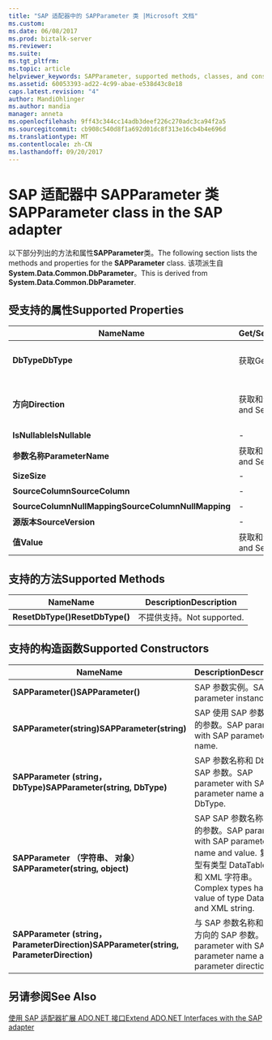 ```yaml
---
title: "SAP 适配器中的 SAPParameter 类 |Microsoft 文档"
ms.custom: 
ms.date: 06/08/2017
ms.prod: biztalk-server
ms.reviewer: 
ms.suite: 
ms.tgt_pltfrm: 
ms.topic: article
helpviewer_keywords: SAPParameter, supported methods, classes, and constructors
ms.assetid: 60053393-ad22-4c99-abae-e538d43c8e18
caps.latest.revision: "4"
author: MandiOhlinger
ms.author: mandia
manager: anneta
ms.openlocfilehash: 9ff43c344cc14adb3deef226c270adc3ca94f2a5
ms.sourcegitcommit: cb908c540d8f1a692d01dc8f313e16cb4b4e696d
ms.translationtype: MT
ms.contentlocale: zh-CN
ms.lasthandoff: 09/20/2017
---
```

# <a name="sapparameter-class-in-the-sap-adapter"></a><span data-ttu-id="73d93-102">SAP 适配器中 SAPParameter 类</span><span class="sxs-lookup"><span data-stu-id="73d93-102">SAPParameter class in the SAP adapter</span></span>
<span data-ttu-id="73d93-103">以下部分列出的方法和属性**SAPParameter**类。</span><span class="sxs-lookup"><span data-stu-id="73d93-103">The following section lists the methods and properties for the **SAPParameter** class.</span></span> <span data-ttu-id="73d93-104">该项派生自**System.Data.Common.DbParameter**。</span><span class="sxs-lookup"><span data-stu-id="73d93-104">This is derived from **System.Data.Common.DbParameter**.</span></span>  
  
## <a name="supported-properties"></a><span data-ttu-id="73d93-105">受支持的属性</span><span class="sxs-lookup"><span data-stu-id="73d93-105">Supported Properties</span></span>  
  
|<span data-ttu-id="73d93-106">Name</span><span class="sxs-lookup"><span data-stu-id="73d93-106">Name</span></span>|<span data-ttu-id="73d93-107">Get/Set</span><span class="sxs-lookup"><span data-stu-id="73d93-107">Get/Set</span></span>|<span data-ttu-id="73d93-108">Description</span><span class="sxs-lookup"><span data-stu-id="73d93-108">Description</span></span>|  
|----------|--------------|-----------------|  
|<span data-ttu-id="73d93-109">**DbType**</span><span class="sxs-lookup"><span data-stu-id="73d93-109">**DbType**</span></span>|<span data-ttu-id="73d93-110">获取</span><span class="sxs-lookup"><span data-stu-id="73d93-110">Get</span></span>|<span data-ttu-id="73d93-111">如果返回参数的 DbType。</span><span class="sxs-lookup"><span data-stu-id="73d93-111">DbType if the parameter returned.</span></span> <span data-ttu-id="73d93-112">无法设置。</span><span class="sxs-lookup"><span data-stu-id="73d93-112">Cannot be set.</span></span>|  
|<span data-ttu-id="73d93-113">**方向**</span><span class="sxs-lookup"><span data-stu-id="73d93-113">**Direction**</span></span>|<span data-ttu-id="73d93-114">获取和设置</span><span class="sxs-lookup"><span data-stu-id="73d93-114">Get and Set</span></span>|<span data-ttu-id="73d93-115">不支持的 ParameterDirection.ReturnValue。</span><span class="sxs-lookup"><span data-stu-id="73d93-115">ParameterDirection.ReturnValue not supported.</span></span>|  
|<span data-ttu-id="73d93-116">**IsNullable**</span><span class="sxs-lookup"><span data-stu-id="73d93-116">**IsNullable**</span></span>|-|<span data-ttu-id="73d93-117">不提供支持。</span><span class="sxs-lookup"><span data-stu-id="73d93-117">Not supported.</span></span>|  
|<span data-ttu-id="73d93-118">**参数名称**</span><span class="sxs-lookup"><span data-stu-id="73d93-118">**ParameterName**</span></span>|<span data-ttu-id="73d93-119">获取和设置</span><span class="sxs-lookup"><span data-stu-id="73d93-119">Get and Set</span></span>|<span data-ttu-id="73d93-120">参数的名称。</span><span class="sxs-lookup"><span data-stu-id="73d93-120">Name of the parameter.</span></span>|  
|<span data-ttu-id="73d93-121">**Size**</span><span class="sxs-lookup"><span data-stu-id="73d93-121">**Size**</span></span>|-|<span data-ttu-id="73d93-122">不提供支持。</span><span class="sxs-lookup"><span data-stu-id="73d93-122">Not supported.</span></span>|  
|<span data-ttu-id="73d93-123">**SourceColumn**</span><span class="sxs-lookup"><span data-stu-id="73d93-123">**SourceColumn**</span></span>|-|<span data-ttu-id="73d93-124">不提供支持。</span><span class="sxs-lookup"><span data-stu-id="73d93-124">Not supported.</span></span>|  
|<span data-ttu-id="73d93-125">**SourceColumnNullMapping**</span><span class="sxs-lookup"><span data-stu-id="73d93-125">**SourceColumnNullMapping**</span></span>|-|<span data-ttu-id="73d93-126">不提供支持。</span><span class="sxs-lookup"><span data-stu-id="73d93-126">Not supported.</span></span>|  
|<span data-ttu-id="73d93-127">**源版本**</span><span class="sxs-lookup"><span data-stu-id="73d93-127">**SourceVersion**</span></span>|-|<span data-ttu-id="73d93-128">不提供支持。</span><span class="sxs-lookup"><span data-stu-id="73d93-128">Not supported.</span></span>|  
|<span data-ttu-id="73d93-129">**值**</span><span class="sxs-lookup"><span data-stu-id="73d93-129">**Value**</span></span>|<span data-ttu-id="73d93-130">获取和设置</span><span class="sxs-lookup"><span data-stu-id="73d93-130">Get and Set</span></span>|<span data-ttu-id="73d93-131">参数值</span><span class="sxs-lookup"><span data-stu-id="73d93-131">Value of the parameter</span></span>|  
  
## <a name="supported-methods"></a><span data-ttu-id="73d93-132">支持的方法</span><span class="sxs-lookup"><span data-stu-id="73d93-132">Supported Methods</span></span>  
  
|<span data-ttu-id="73d93-133">Name</span><span class="sxs-lookup"><span data-stu-id="73d93-133">Name</span></span>|<span data-ttu-id="73d93-134">Description</span><span class="sxs-lookup"><span data-stu-id="73d93-134">Description</span></span>|  
|----------|-----------------|  
|<span data-ttu-id="73d93-135">**ResetDbType()**</span><span class="sxs-lookup"><span data-stu-id="73d93-135">**ResetDbType()**</span></span>|<span data-ttu-id="73d93-136">不提供支持。</span><span class="sxs-lookup"><span data-stu-id="73d93-136">Not supported.</span></span>|  
  
## <a name="supported-constructors"></a><span data-ttu-id="73d93-137">支持的构造函数</span><span class="sxs-lookup"><span data-stu-id="73d93-137">Supported Constructors</span></span>  
  
|<span data-ttu-id="73d93-138">Name</span><span class="sxs-lookup"><span data-stu-id="73d93-138">Name</span></span>|<span data-ttu-id="73d93-139">Description</span><span class="sxs-lookup"><span data-stu-id="73d93-139">Description</span></span>|  
|----------|-----------------|  
|<span data-ttu-id="73d93-140">**SAPParameter()**</span><span class="sxs-lookup"><span data-stu-id="73d93-140">**SAPParameter()**</span></span>|<span data-ttu-id="73d93-141">SAP 参数实例。</span><span class="sxs-lookup"><span data-stu-id="73d93-141">SAP parameter instance.</span></span>|  
|<span data-ttu-id="73d93-142">**SAPParameter(string)**</span><span class="sxs-lookup"><span data-stu-id="73d93-142">**SAPParameter(string)**</span></span>|<span data-ttu-id="73d93-143">SAP 使用 SAP 参数名称的参数。</span><span class="sxs-lookup"><span data-stu-id="73d93-143">SAP parameter with SAP parameter name.</span></span>|  
|<span data-ttu-id="73d93-144">**SAPParameter (string，DbType)**</span><span class="sxs-lookup"><span data-stu-id="73d93-144">**SAPParameter(string, DbType)**</span></span>|<span data-ttu-id="73d93-145">SAP 参数名称和 DbType SAP 参数。</span><span class="sxs-lookup"><span data-stu-id="73d93-145">SAP parameter with SAP parameter name and DbType.</span></span>|  
|<span data-ttu-id="73d93-146">**SAPParameter （字符串、 对象）**</span><span class="sxs-lookup"><span data-stu-id="73d93-146">**SAPParameter(string, object)**</span></span>|<span data-ttu-id="73d93-147">SAP SAP 参数名称和值的参数。</span><span class="sxs-lookup"><span data-stu-id="73d93-147">SAP parameter with SAP parameter name and value.</span></span> <span data-ttu-id="73d93-148">复杂类型有类型 DataTable 的值和 XML 字符串。</span><span class="sxs-lookup"><span data-stu-id="73d93-148">Complex types have value of type DataTable and XML string.</span></span>|  
|<span data-ttu-id="73d93-149">**SAPParameter (string，ParameterDirection)**</span><span class="sxs-lookup"><span data-stu-id="73d93-149">**SAPParameter(string, ParameterDirection)**</span></span>|<span data-ttu-id="73d93-150">与 SAP 参数名称和参数方向的 SAP 参数。</span><span class="sxs-lookup"><span data-stu-id="73d93-150">SAP parameter with SAP parameter name and parameter direction.</span></span>|  
  
## <a name="see-also"></a><span data-ttu-id="73d93-151">另请参阅</span><span class="sxs-lookup"><span data-stu-id="73d93-151">See Also</span></span>  
 [<span data-ttu-id="73d93-152">使用 SAP 适配器扩展 ADO.NET 接口</span><span class="sxs-lookup"><span data-stu-id="73d93-152">Extend ADO.NET Interfaces with the SAP adapter</span></span>](../../adapters-and-accelerators/adapter-sap/extend-ado-net-interfaces-with-the-sap-adapter.md)